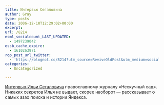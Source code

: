 ```yaml
---
title: Интервью Сегаловича
author: Gray
type: posts
date: 2006-12-10T12:29:02+00:00
excerpt:
url: /8214
esml_socialcount_LAST_UPDATED:
  - 1497239042
essb_cache_expire:
  - 1610263971
rop_post_url_twitter:
  - 'https://blognot.co/8214?utm_source=ReviveOldPost&utm_medium=social&utm_campaign=ReviveOldPost'
categories:
  - Uncategorized

---
```








<a href="http://www.nsad.ru/index.php?issue=37&section=9999&article=530" target="_blank">Интервью Ильи Сегаловича</a> православному журналу &#171;Нескучный сад&#187;. Никаких секретов Илья не выдает, скорее наоборот &#8212; рассказывает о самых азах поиска и истории Яндекса.